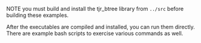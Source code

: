 NOTE you must build and install the tjr_btree library from `../src`
before building these examples.

After the executables are compiled and installed, you can run them
directly. There are example bash scripts to exercise various commands
as well.
